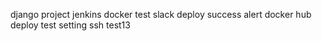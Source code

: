 django project jenkins docker test
slack deploy success alert
docker hub deploy test setting
ssh test13
